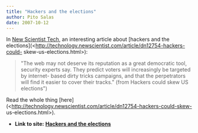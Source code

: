 ```yaml
---
title: "Hackers and the elections"
author: Pito Salas
date: 2007-10-12
---
```


In [New Scientist Tech](<http://technology.newscientist.com/home.ns>), an
interesting article about [hackers and the
elections](<http://technology.newscientist.com/article/dn12754-hackers-could-
skew-us-elections.html>):

> "The web may not deserve its reputation as a great democratic tool, security
> experts say. They predict voters will increasingly be targeted by internet-
> based dirty tricks campaigns, and that the perpetrators will find it easier
> to cover their tracks." (from Hackers could skew US elections")

Read the whole thing
[here](<http://technology.newscientist.com/article/dn12754-hackers-could-skew-
us-elections.html>).


* **Link to site:** **[Hackers and the elections](None)**
